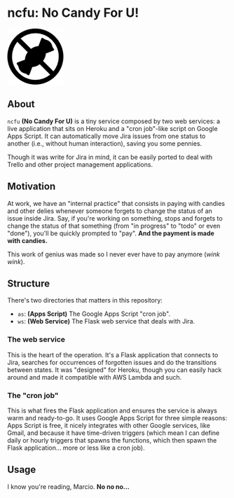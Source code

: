 # ncfu: No Candy For U!

![No Candy For U](docs/icon.png)

## About

`ncfu` **(No Candy For U)** is a tiny service composed by two web services: a
live application that sits on Heroku and a "cron job"-like script on Google
Apps Script. It can automatically move Jira issues from one status to another
(i.e., without human interaction), saving you some pennies.

Though it was write for Jira in mind, it can be easily ported to deal with
Trello and other project management applications.


## Motivation

At work, we have an "internal practice" that consists in paying with candies
and other delies whenever someone forgets to change the status of an issue
inside Jira. Say, if you're working on something, stops and forgets to change
the status of that something (from "in progress" to "todo" or even "done"),
you'll be quickly prompted to "pay". **And the payment is made with candies.**

This work of genius was made so I never ever have to pay anymore (*wink wink*).


## Structure

There's two directories that matters in this repository:

 - `as`: **(Apps Script)** The Google Apps Script "cron job".
 - `ws`: **(Web Service)** The Flask web service that deals with Jira.


### The web service

This is the heart of the operation. It's a Flask application that connects to
Jira, searches for occurrences of forgotten issues and do the transitions
between states. It was "designed" for Heroku, though you can easily hack around
and made it compatible with AWS Lambda and such.


### The "cron job"

This is what fires the Flask application and ensures the service is always warm
and ready-to-go. It uses Google Apps Script for three simple reasons: Apps
Script is free, it nicely integrates with other Google services, like Gmail,
and because it have time-driven triggers (which mean I can define daily or
hourly triggers that spawns the functions, which then spawn the Flask
application... more or less like a cron job).


## Usage

I know you're reading, Marcio. **No no no...**
